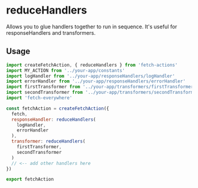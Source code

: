 # reduceHandlers
Allows you to glue handlers together to run in sequence. It's useful for responseHandlers and transformers.

## Usage
```js
import createFetchAction, { reduceHandlers } from 'fetch-actions'
import MY_ACTION from '../your-app/constants'
import logHandler from '../your-app/responseHandlers/logHandler'
import errorHandler from '../your-app/responseHandlers/errorHandler'
import firstTransformer from '../your-app/transformers/firstTransformer'
import secondTransformer from '../your-app/transformers/secondTransformer'
import 'fetch-everywhere'

const fetchAction = createFetchAction({
  fetch,
  responseHandler: reduceHandlers(
    logHandler,
    errorHandler
  ),
  transformer: reduceHandlers(
    firstTransformer,
    secondTransformer
  )
  // <-- add other handlers here
})

export fetchAction
```
